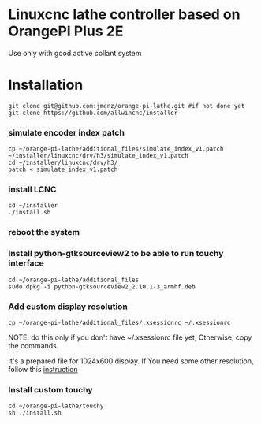 # Linuxcnc lathe controller based on OrangePI Plus 2E

Use only with good active collant system

# Installation
```
git clone git@github.com:jmenz/orange-pi-lathe.git #if not done yet
git clone https://github.com/allwincnc/installer
```

### simulate encoder index patch
```
cp ~/orange-pi-lathe/additional_files/simulate_index_v1.patch ~/installer/linuxcnc/drv/h3/simulate_index_v1.patch
cd ~/installer/linuxcnc/drv/h3/
patch < simulate_index_v1.patch
```

### install LCNC
```
cd ~/installer
./install.sh
```

### reboot the system


### Install python-gtksourceview2 to be able to run touchy interface
```
cd ~/orange-pi-lathe/additional_files
sudo dpkg -i python-gtksourceview2_2.10.1-3_armhf.deb
```

### Add custom display resolution
```
cp ~/orange-pi-lathe/additional_files/.xsessionrc ~/.xsessionrc
```
NOTE: do this only if you don't have ~/.xsessionrc file yet, Otherwise, copy the commands.

It's a prepared file for 1024x600 display. If You need some other resolution, follow this [instruction](https://askubuntu.com/questions/377937/how-do-i-set-a-custom-resolution)

### Install custom touchy
```
cd ~/orange-pi-lathe/touchy
sh ./install.sh
```










